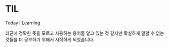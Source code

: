 # TIL
Today I Learning

최근에 정확한 뜻을 모르고 사용하는 용어들 알고 있는 것 같지만 확실하게 말할 수 없는 것들을 더 공부하기 위해서 시작하게 되었습니다.
